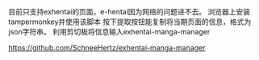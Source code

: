 目前只支持exhentai的页面，e-hentai因为网络的问题进不去。
浏览器上安装tampermonkey并使用该脚本
按下提取按钮能复制将当期页面的信息，格式为json字符串。
利用剪切板将信息输入exhentai-manga-manager


https://github.com/SchneeHertz/exhentai-manga-manager
